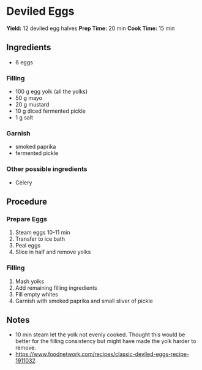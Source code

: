 # Deviled Eggs
**Yield:** 12 deviled egg halves
**Prep Time:** 20 min
**Cook Time:** 15 min

## Ingredients
- 6 eggs

### Filling
- 100 g egg yolk (all the yolks)
- 50 g mayo
- 20 g mustard
- 10 g diced fermented pickle
- 1 g salt

### Garnish
- smoked paprika
- fermented pickle

### Other possible ingredients
- Celery

## Procedure
### Prepare Eggs
1. Steam eggs 10-11 min
2. Transfer to ice bath
3. Peal eggs
4. Slice in half and remove yolks

### Filling
1. Mash yolks
2. Add remaining filling ingredients
3. Fill empty whites
4. Garnish with smoked paprika and small sliver of pickle


## Notes
- 10 min steam let the yolk not evenly cooked.  Thought this would be better for the filling consistency but might have made the yolk harder to remove.
- https://www.foodnetwork.com/recipes/classic-deviled-eggs-recipe-1911032
